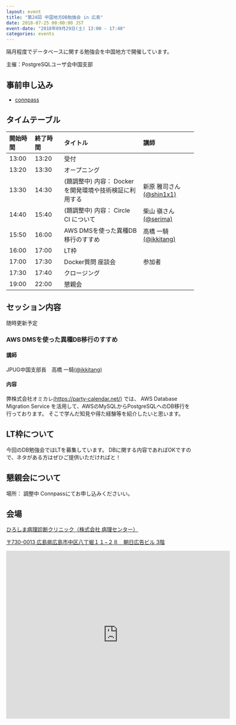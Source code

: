 ```yaml
---
layout: event
title: "第24回 中国地方DB勉強会 in 広島"
date: 2018-07-25 00:00:00 JST
event-date: "2018年09月29日(土) 13:00 - 17:40"
categories: events
---
```

隔月程度でデータベースに関する勉強会を中国地方で開催しています。

主催：PostgreSQLユーザ会中国支部

## 事前申し込み

* [connpass](https://dbstudychugoku.connpass.com/event/94746/)

## タイムテーブル

| 開始時間 | 終了時間 | タイトル | 講師 |
|:------------ |:--------------|:--------------|:-------------
|13:00 | 13:20　| 受付| |
|13:20 | 13:30　| オープニング| |
|13:30 | 14:30　| (題調整中) 内容： Dockerを開発環境や技術検証に利用する | 新原 雅司さん [(@shin1x1)](https://twitter.com/shin1x1) |
|14:40 | 15:40　| (題調整中) 内容： Circle CI について | 柴山 嶺さん[(@serima)](https://twitter.com/serima) |
|15:50 | 16:00　| AWS DMSを使った異種DB移行のすすめ | 高橋 一騎 [(@ikkitang)](https://twitter.com/ikkitang) |
|16:00 | 17:00　| LT枠 | |
|17:00 | 17:30　| Docker質問 座談会 | 参加者 |
|17:30 | 17:40　| クロージング| |
|19:00 | 22:00　| 懇親会 | |

## セッション内容

随時更新予定

### AWS DMSを使った異種DB移行のすすめ

#### 講師

JPUG中国支部長　高橋 一騎[(@ikkitang)](https://twitter.com/ikkitang)

#### 内容

弊株式会社オミカレ[(https://party-calendar.net/)](https://party-calendar.net/) では、 AWS Database Migration Service を活用して、AWSのMySQLからPostgreSQLへのDB移行を行っております。
そこで学んだ知見や得た経験等を紹介したいと思います。

## LT枠について
今回のDB勉強会ではLTを募集しています。
DBに関する内容であればOKですので、ネタがある方はぜひご提供いただければと！

## 懇親会について

場所： 調整中
Connpassにてお申し込みくださいい。

## 会場

[ひろしま病理診断クリニック（株式会社 病理センター）](http://www.byouri.co.jp/)

[〒730-0013 広島県広島市中区八丁堀１１−２８　朝日広告ビル 3階](http://www.byouri.co.jp/access.html)
<iframe src="https://www.google.com/maps/embed?pb=!1m18!1m12!1m3!1d1646.1099231809974!2d132.46128637593074!3d34.39575759510462!2m3!1f0!2f0!3f0!3m2!1i1024!2i768!4f13.1!3m3!1m2!1s0x355aa20880a712f7%3A0xa8619b4a3108067f!2z44CSNzMwLTAwMTMg5bqD5bO255yM5bqD5bO25biC5Lit5Yy65YWr5LiB5aCA77yR77yR4oiS77yS77yY!5e0!3m2!1sja!2sjp!4v1532491620198" width="600" height="450" frameborder="0" style="border:0" allowfullscreen></iframe>
